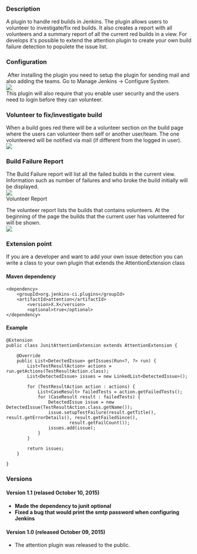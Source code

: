 ### Description

A plugin to handle red builds in Jenkins. The plugin allows users to
volunteer to investigate/fix red builds. It also creates a report with
all volunteers and a summary report of all the current red builds in a
view. For develops it's possible to extend the attention plugin to
create your own build failure detection to populete the issue list.

### Configuration

 After installing the plugin you need to setup the plugin for sending
mail and also adding the teams. Go to Manage Jenkins -\> Configure
System.   
![](docs/images/globalconfig.png)  
This plugin will also require that you enable user security and the
users need to login before they can volunteer.

### Volunteer to fix/investigate build

When a build goes red there will be a volunteer section on the build
page where the users can volunteer them self or another user/team. The
one volunteered will be notified via mail (if different from the logged
in user).  
![](docs/images/volunteer.png)

### Build Failure Report

The Build Failure report will list all the failed builds in the current
view. Information such as number of failures and who broke the build
initially will be displayed.  
![](docs/images/redbuild.png)  
Volunteer Report

The volunteer report lists the builds that contains volunteers. At the
beginning of the page the builds that the current user has volunteered
for will be shown.  
![](docs/images/volunteerreport.png)

### **Extension point**

If you are a developer and want to add your own issue detection you can
write a class to your own plugin that extends the
AttentionExtension class

#### Maven dependency

``` syntaxhighlighter-pre
<dependency>
    <groupId>org.jenkins-ci.plugins</groupId>
    <artifactId>attention</artifactId>
        <version>X.X</version>
        <optional>true</optional>
</dependency>
```

#### **Example**

``` syntaxhighlighter-pre
@Extension
public class JunitAttentionExtension extends AttentionExtension {

    @Override
    public List<DetectedIssue> getIssues(Run<?, ?> run) {
        List<TestResultAction> actions = run.getActions(TestResultAction.class);
        List<DetectedIssue> issues = new LinkedList<DetectedIssue>();

        for (TestResultAction action : actions) {
            List<CaseResult> failedTests = action.getFailedTests();
            for (CaseResult result : failedTests) {
                DetectedIssue issue = new DetectedIssue(TestResultAction.class.getName());
                issue.setupTestFailure(result.getTitle(), result.getErrorDetails(), result.getFailedSince(),
                        result.getFailCount());
                issues.add(issue);
            }
        }

        return issues;
    }

}
```

### **Versions**

#### **Version 1.1 (relased October 10, 2015)**

-   **Made the dependency to junit optional**
-   **Fixed a bug that would print the smtp password when configuring
    Jenkins**

#### Version 1.0 (released October 09, 2015)

-   The attention plugin was released to the public.
